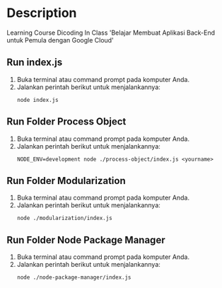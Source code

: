 # Description
Learning Course Dicoding In Class  'Belajar Membuat Aplikasi Back-End untuk Pemula dengan Google Cloud'

## Run index.js
1. Buka terminal atau command prompt pada komputer Anda.
2. Jalankan perintah berikut untuk menjalankannya:
   ```shell
   node index.js

## Run Folder Process Object
1. Buka terminal atau command prompt pada komputer Anda.
2. Jalankan perintah berikut untuk menjalankannya:
   ```shell
   NODE_ENV=development node ./process-object/index.js <yourname>

## Run Folder Modularization
1. Buka terminal atau command prompt pada komputer Anda.
2. Jalankan perintah berikut untuk menjalankannya:
   ```shell
   node ./modularization/index.js 

## Run Folder Node Package Manager
1. Buka terminal atau command prompt pada komputer Anda.
2. Jalankan perintah berikut untuk menjalankannya:
   ```shell
   node ./node-package-manager/index.js